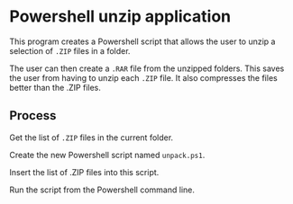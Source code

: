 # Powershell unzip application

This program creates a Powershell script that allows the user to unzip a selection of ``.ZIP`` files in a folder.

The user can then create a ``.RAR`` file from the unzipped folders. This saves the user from having to unzip each ``.ZIP`` file. It also compresses the files better than the .ZIP files.

## Process

Get the list of ``.ZIP`` files in the current folder.

Create the new Powershell script named ``unpack.ps1``.

Insert the list of .ZIP files into this script.

Run the script from the Powershell command line.

